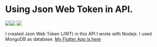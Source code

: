 # Using Json Web Token in API.

![](https://chris-noring.gallerycdn.vsassets.io/extensions/chris-noring/node-snippets/1.3.3/1636325666317/Microsoft.VisualStudio.Services.Icons.Default)![](https://www.ondiagram.com/_next/static/images/jwt-35c2cfc4f860000a223263bbe0e9c0d0.png) ![](https://api.civo.com/k3s-marketplace/mongodb.png)

I created Json Web Token (JWT) in this API I wrote with Nodejs. I used MongoDB as database.
[My Flutter App is here](https://github.com/endmr11/flutter-jwt)
